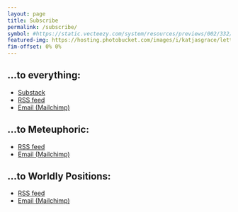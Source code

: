 ```yaml
---
layout: page
title: Subscribe
permalink: /subscribe/
symbol: #https://static.vecteezy.com/system/resources/previews/002/332/861/original/rss-feed-icon-free-vector.jpg
featured-img: https://hosting.photobucket.com/images/i/katjasgrace/lettershelvestwotonesmall4.png
fim-offset: 0% 0%
---
```

## ...to everything:
<ul class="rss-subscribe">
<li><a href="https://worldspiritsockpuppet.substack.com/">Substack</a></li>
<li><a href="{{ "/feed.xml" | relative_url }}">RSS feed</a></li>
<li><a href="{{ "/subscribe-form.html" | relative_url }}">Email (Mailchimp)</a></li>
</ul>

## ...to Meteuphoric:
<ul class="rss-subscribe"><li><a href="{{ "/feed/by_tag/meteuphoric.xml" | relative_url }}">RSS feed</a></li>

<li><a href="{{ "/subscribe-form.html" | relative_url }}">Email (Mailchimp)</a></li></ul>

## ...to Worldly Positions:
<ul class="rss-subscribe"><li><a href="{{ "/feed/by_tag/worldlypositions.xml" | relative_url }}">RSS feed</a></li>

<li><a href="{{ "/subscribe-form.html" | relative_url }}">Email (Mailchimp)</a></li></ul>
